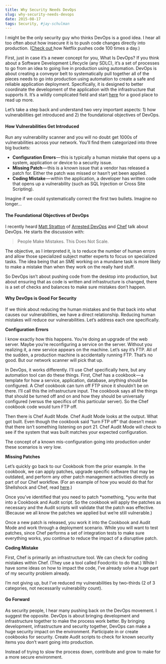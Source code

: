 ```yaml
---
title: Why Security Needs DevOps
slug: why-security-needs-devops
date: 2015-08-17
tags: Security, #jay-schulman
---
```


I might be the only security guy who thinks DevOps is a good idea. I hear all too often about how insecure it is to push code changes directly into production. ([Check out ](http://www.infoq.com/news/2013/06/netflix)how Netflix pushes code 100 times a day.)

First, just in case it’s a newer concept for you, What Is DevOps? If you think about a Software Development Lifecycle (any SDLC), it’s a set of processes to go from an idea to going live in production using automation. DevOps is about creating a conveyor belt to systematically pull together all of the pieces needs to go into production using automation to create a safe and reliable application deployment. Specifically, it is designed to better coordinate the development of the application with the infrastructure that supports it. It’s a wildly complicated field and start [here](https://newrelic.com/devops/what-is-devops) for a good place to read up more.

Let’s take a step back and understand two very important aspects: 1) how vulnerabilities get introduced and 2) the foundational objectives of DevOps.

#### How Vulnerabilities Get Introduced

Run any vulnerability scanner and you will no doubt get 1000s of vulnerabilities across your network. You’ll find them categorized into three big buckets:

- **Configuration Errors** — this is typically a human mistake that opens up a system, application or device to a security issue.
- **Missing Patch** — this is a known issue that a vendor has released a patch for. Either the patch was missed or hasn’t yet been applied.
- **Coding Mistake** — within the application, a developer has written code that opens up a vulnerability (such as SQL Injection or Cross Site Scripting).

Imagine if we could systematically correct the first two bullets. Imagine no longer…

#### The Foundational Objectives of DevOps

I recently heard [Matt Stratton](http://twitter.com/mattstratton) of [Arrested DevOps](http://www.arresteddevops.com/) and [Chef](https://www.chef.io/) talk about DevOps. He starts the discussion with:

> People Make Mistakes. This Does Not Scale.

The objective, as I interpreted it, is to reduce the number of human errors and allow those specialized subject matter experts to focus on specialized tasks. The idea being that an SME working on a mundane task is more likely to make a mistake than when they work on the really hard stuff.

So DevOps isn’t about pushing code from the desktop into production, but about ensuring that as code is written and infrastructure is changed, there is a set of checks and balances to make sure mistakes don’t happen.

#### Why DevOps is Good For Security

If we think about reducing the human mistakes and tie that back into what causes our vulnerabilities, we have a direct relationship. Reducing human mistakes will reduce our vulnerabilities. Let’s address each one specifically.

**Configuration Errors**

I know exactly how this happens. You’re doing an upgrade of the web server. Maybe you’re reconfiguring a service on the server. Without you realizing it, a new service appears on the machine. Let’s say it’s FTP. All of the sudden, a production machine is accidentally running FTP. That’s no good. But our network scanner will pick that up.

In DevOps, it works differently. I’ll use Chef specifically here, but any automation tool can do these things. First, Chef has a cookbook — a template for how a service, application, database, anything should be configured. A Chef cookbook can turn off FTP since it shouldn’t be on there. I’ll call this the infrastructure input. The cookbook says all the things that should be turned off and on and how they should be universally configured (versus the specifics of this particular server). So the Chef cookbook code would turn FTP off.

Then there is Chef Audit Mode. Chef Audit Mode looks at the output. What got built. Even though the cookbook said “turn FTP off” that doesn’t mean that there isn’t something listening on port 21. Chef Audit Mode will check to see if the system that was built matches your expected configuration.

The concept of a known mis-configuration going into production under these scenarios is very low.

**Missing Patches**

Let’s quickly go back to our Cookbook from the prior example. In the cookbook, we can apply patches, upgrade specific software that may be outdated, and perform any other patch management activities directly as part of our Chef workflow. (For an example of how you would do that for Shellshock and Chef, read [here](https://www.chef.io/blog/2014/09/30/detecting-repairing-shellshock-with-chef/).)

Once you’ve identified that you need to patch *something, *you write that into a Cookbook and Audit script. So the cookbook will apply the patches as necessary and the Audit scripts will validate that the patch was effective. (Because we all know the patches we applied but we’re still vulnerable.)

Once a new patch is released, you work it into the Cookbook and Audit Mode and work through a deployment scenario. While you will want to test patches, since Chef performs a set of integration tests to make sure everything works, you continue to reduce the impact of a disruptive patch.

**Coding Mistake**

First, Chef is primarily an infrastructure tool. We can check for coding mistakes within Chef. (They use a tool called Foodcritic to do that.) While I have some ideas on how to impact the code, I’ve already solve a huge part of my security problem already.

I’m not giving up, but I’ve reduced my vulnerabilities by two-thirds (2 of 3 categories, not necessarily vulnerability count).

#### Go Forward

As security people, I hear many pushing back on the DevOps movement. I suggest the opposite. DevOps is about bringing development and infrastructure together to make the process work better. By bringing development, infrastructure and security together, DevOps can make a huge security impact on the environment. Participate in or create cookbooks for security. Create Audit scripts to check for known security items you don’t want going into production.

Instead of trying to slow the process down, contribute and grow to make for a more secure environment.
